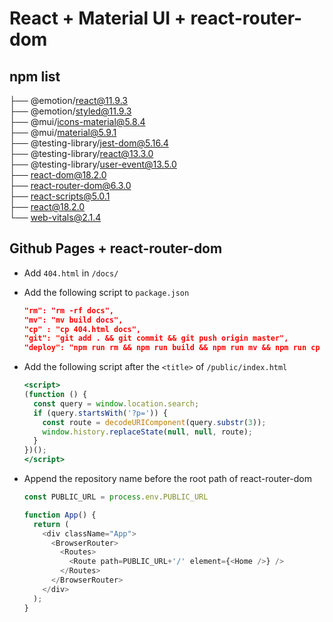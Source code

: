 # React + Material UI + react-router-dom

## npm list
├── @emotion/react@11.9.3   
├── @emotion/styled@11.9.3   
├── @mui/icons-material@5.8.4  
├── @mui/material@5.9.1  
├── @testing-library/jest-dom@5.16.4  
├── @testing-library/react@13.3.0  
├── @testing-library/user-event@13.5.0  
├── react-dom@18.2.0  
├── react-router-dom@6.3.0  
├── react-scripts@5.0.1  
├── react@18.2.0  
└── web-vitals@2.1.4

## Github Pages + react-router-dom
* Add `404.html` in `/docs/`

* Add the following script to `package.json`  
  ```json:package.json
  "rm": "rm -rf docs",
  "mv": "mv build docs",
  "cp" : "cp 404.html docs",
  "git": "git add . && git commit && git push origin master",
  "deploy": "npm run rm && npm run build && npm run mv && npm run cp && npm run git"
  ```

* Add the following script after the `<title>` of `/public/index.html`
  ```html:/public/index.html
  <script>
  (function () {
    const query = window.location.search;
    if (query.startsWith('?p=')) {
      const route = decodeURIComponent(query.substr(3));
      window.history.replaceState(null, null, route);
    }
  })();
  </script>
  ```

* Append the repository name before the root path of react-router-dom
  ```javascript
  const PUBLIC_URL = process.env.PUBLIC_URL

  function App() {
    return (
      <div className="App">
        <BrowserRouter>
          <Routes>
            <Route path=PUBLIC_URL+'/' element={<Home />} />
          </Routes>
        </BrowserRouter>
      </div>
    );
  }
  ```